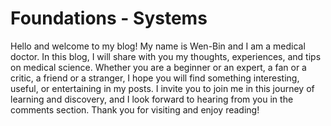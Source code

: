 # Foundations - Systems

Hello and welcome to my blog! My name is Wen-Bin and I am a medical doctor. In this blog, I will share with you my thoughts, experiences, and tips on medical science. Whether you are a beginner or an expert, a fan or a critic, a friend or a stranger, I hope you will find something interesting, useful, or entertaining in my posts. I invite you to join me in this journey of learning and discovery, and I look forward to hearing from you in the comments section. Thank you for visiting and enjoy reading!
